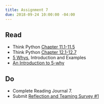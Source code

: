 ```yaml
---
title: Assignment 7
due: 2018-09-24 10:00:00 -04:00
---
```


## Read
 * Think Python [Chapter 11.1-11.5](http://www.greenteapress.com/thinkpython/html/thinkpython012.html)
 * Think Python [Chapter 12.1-12.7](http://www.greenteapress.com/thinkpython2/html/thinkpython2013.html)
 * [5 Whys](https://en.wikipedia.org/wiki/5_Whys), Introduction and Examples
 * [An Introduction to 5-why](http://www.bulsuk.com/2009/03/5-why-finding-root-causes.html)

## Do
 * Complete Reading Journal 7.
 * Submit [Reflection and Teaming Survey #1](https://goo.gl/forms/QHFBq9YOIFdE54Ru1)

